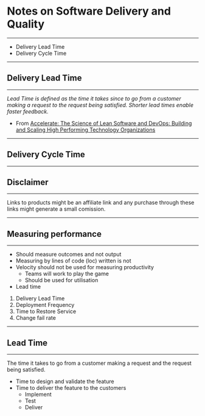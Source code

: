 
# Notes on Software Delivery and Quality

<hr/>

* Delivery Lead Time
* Delivery Cycle Time

---

## Delivery Lead Time

<hr/>

_Lead Time is defined as the time it takes since to go from a customer making a request to the request being satisfied. Shorter lead times enable faster feedback._

- From [Accelerate: The Science of Lean Software and DevOps: Building and Scaling High Performing Technology Organizations](https://lesen.amazon.de/kp/embed?asin=B07B9F83WM&preview=newtab&linkCode=kpe&ref_=cm_sw_r_kb_dp_RCDPECGQSDQ0ZAWGY1PH&tag=girgh1-21)

---

## Delivery Cycle Time

<hr/>

## Disclaimer

<hr/>

Links to products might be an affiliate link and any purchase through these links might generate a small comission.

---

## Measuring performance

<hr/>

* Should measure outcomes and not output
* Measuring by lines of code (loc) written is not 
* Velocity should not be used for measuring productivity
    * Teams will work to play the game
    * Should be used for utilisation
* Lead time

1. Delivery Lead Time
2. Deployment Frequency
3. Time to Restore Service
4. Change fail rate

---

## Lead Time

<hr/>

The time it takes to go from a customer making a request and the request being satisfied.

* Time to design and validate the feature
* Time to deliver the feature to the customers
    * Implement
    * Test
    * Deliver
